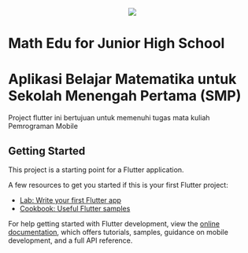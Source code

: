 <p align="center">
  <img src="https://github.com/kuma-coffee/Math-Edu_Kelompok-4/blob/main/assets/images/launch_image.png"/>
</p>

# Math Edu for Junior High School
# Aplikasi Belajar Matematika untuk Sekolah Menengah Pertama (SMP) 

Project flutter ini bertujuan untuk memenuhi tugas mata kuliah Pemrograman Mobile

## Getting Started

This project is a starting point for a Flutter application.

A few resources to get you started if this is your first Flutter project:

- [Lab: Write your first Flutter app](https://docs.flutter.dev/get-started/codelab)
- [Cookbook: Useful Flutter samples](https://docs.flutter.dev/cookbook)

For help getting started with Flutter development, view the
[online documentation](https://docs.flutter.dev/), which offers tutorials,
samples, guidance on mobile development, and a full API reference.
